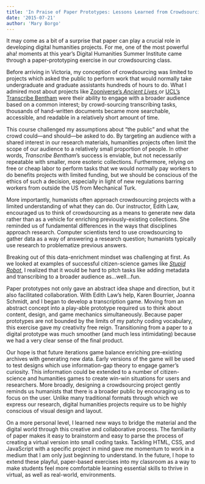 ```yaml
---
title: 'In Praise of Paper Prototypes: Lessons Learned from Crowdsourcing at DHSI 2015'
date: '2015-07-21'
author: 'Mary Borgo'
---
```

It may come as a bit of a surprise that paper can play a crucial role in developing digital humanities projects. For me, one of the most powerful aha! moments at this year’s Digital Humanities Summer Institute came through a paper-prototyping exercise in our crowdsourcing class.

Before arriving in Victoria, my conception of crowdsourcing was limited to projects which asked the public to perform work that would normally take undergraduate and graduate assistants hundreds of hours to do. What I admired most about projects like [Zooniverse’s *Ancient Lives* ](http://www.ancientlives.org/tutorial/transcribe)or [UCL’s Transcribe Bentham](http://blogs.ucl.ac.uk/transcribe-bentham/) were their ability to engage with a broader audience based on a common interest; by crowd-sourcing transcribing tasks, thousands of hand-written documents became more searchable, accessible, and readable in a relatively short amount of time.

This course challenged my assumptions about “the public” and what the crowd could—and should—be asked to do. By targeting an audience with a shared interest in our research materials, humanities projects often limit the scope of our audience to a relatively small proportion of people. In other words, *Transcribe* *Bentham*’s success is enviable, but not necessarily repeatable with smaller, more esoteric collections. Furthermore, relying on free or cheap labor to perform tasks that we would normally pay workers to do benefits projects with limited funding, but we should be conscious of the ethics of such a decision, especially in light of new regulations barring workers from outside the US from Mechanical Turk.

More importantly, humanists often approach crowdsourcing projects with a limited understanding of what they can do. Our instructor, Edith Law, encouraged us to think of crowdsourcing as a means to generate new data rather than as a vehicle for enriching previously-existing collections. She reminded us of fundamental differences in the ways that disciplines approach research. Computer scientists tend to use crowdsourcing to gather data as a way of answering a research question; humanists typically use research to problematize previous answers.

Breaking out of this data-enrichment mindset was challenging at first. As we looked at examples of successful citizen-science games like [*Stupid Robot*](https://play.metadatagames.org/stupidrobot), I realized that it would be hard to pitch tasks like adding metadata and transcribing to a broader audience as…well…fun.

Paper prototypes not only gave an abstract idea shape and direction, but it also facilitated collaboration. With Edith Law’s help, Karen Bourrier, Joanna Schmidt, and I began to develop a transcription game. Moving from an abstract concept into a play-able prototype required us to think about content, design, and game mechanics simultaneously. Because paper prototypes are not bounded by the limits of my patchy coding vocabulary, this exercise gave my creativity free reign. Transitioning from a paper to a digital prototype was much smoother (and much less intimidating) because we had a very clear sense of the final product.

Our hope is that future iterations game balance enriching pre-existing archives with generating new data. Early versions of the game will be used to test designs which use information-gap theory to engage gamer’s curiosity. This information could be extended to a number of citizen-science and humanities games to create win-win situations for users and researchers. More broadly, designing a crowdsourcing project gently reminds us humanists that there is a broader public by encouraging us to focus on the user. Unlike many traditional formats through which we express our research, digital humanities projects require us to be highly conscious of visual design and layout.

On a more personal level, I learned new ways to bridge the material and the digital world through this creative and collaborative process. The familiarity of paper makes it easy to brainstorm and easy to parse the process of creating a virtual version into small coding tasks. Tackling HTML, CSS, and JavaScript with a specific project in mind gave me momentum to work in a medium that I am only just beginning to understand. In the future, I hope to extend these playful, paper-based exercises into my classroom as a way to make students feel more comfortable learning essential skills to thrive in virtual, as well as real-world, environments.